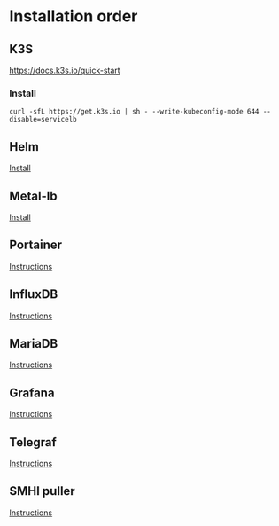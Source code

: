 # Installation order

## K3S
https://docs.k3s.io/quick-start

### Install
```
curl -sfL https://get.k3s.io | sh - --write-kubeconfig-mode 644 --disable=servicelb 
```

## Helm
[Install](helm.md)

## Metal-lb
[Install](metal-lb/metal-lb.sh)

## Portainer
[Instructions](portainer/README.md)

## InfluxDB
[Instructions](influxdb/README.md)

## MariaDB
[Instructions](mariadb/README.md)

## Grafana
[Instructions](grafana/README.md)

## Telegraf
[Instructions](telegraf/README.md)

## SMHI puller
[Instructions](smhi/README.md)


